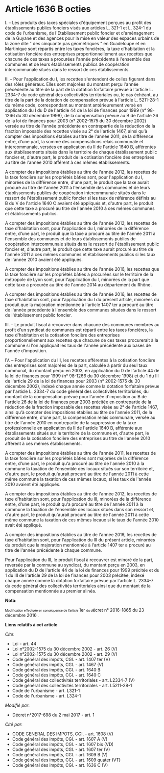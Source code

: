 # Article 1636 B octies

I. – Les produits des taxes spéciales d'équipement perçues au profit des établissements publics fonciers visés aux articles
L. 321-1 et L. 324-1 du code de l'urbanisme, de l'Etablissement public foncier et d'aménagement de la Guyane et des agences
pour la mise en valeur des espaces urbains de la zone dite " des cinquante pas géométriques " en Guadeloupe et en Martinique
sont répartis entre les taxes foncières, la taxe d'habitation et la cotisation foncière des entreprises proportionnellement
aux recettes que chacune de ces taxes a procurées l'année précédente à l'ensemble des communes et de leurs établissements
publics de coopération intercommunale situés dans le ressort de ces établissements. 

II. – Pour l'application du I, les recettes s'entendent de celles figurant dans des rôles généraux. Elles sont majorées du
montant perçu l'année précédente au titre de la part de la dotation forfaitaire prévue à l'article L. 2334-7 du code général
des collectivités territoriales ou, le cas échéant, au titre de la part de la dotation de compensation prévue à l'article L.
5211-28-1 du même code, correspondant au montant antérieurement versé en application du I du D de l'article 44 de la loi de
finances pour 1999 (n° 98-1266 du 30 décembre 1998), de la compensation prévue au B de l'article 26 de la loi de finances
pour 2003 (n° 2002-1575 du 30 décembre 2002) versée au titre de l'année précédente en contrepartie de la réduction de la
fraction imposable des recettes visée au 2° de l'article 1467, ainsi qu'à compter des impositions établies au titre de
l'année 2011, de la différence entre, d'une part, la somme des compensations relais communale et intercommunale, versées en
application du II de l'article 1640 B, afférentes aux établissements situés dans le territoire de chaque établissement public
foncier et, d'autre part, le produit de la cotisation foncière des entreprises au titre de l'année 2010 afférent à ces mêmes
établissements. 

A compter des impositions établies au titre de l'année 2012, les recettes de la taxe foncière sur les propriétés bâties sont,
pour l'application du I, minorées de la différence entre, d'une part, le produit que la taxe aurait procuré au titre de
l'année 2011 à l'ensemble des communes et de leurs établissements publics de coopération intercommunale situés dans le
ressort de l'établissement public foncier si les taux de référence définis au B du V de l'article 1640 C avaient été
appliqués et, d'autre part, le produit que cette taxe a procuré au titre de l'année 2010 à ces mêmes communes et
établissements publics. 

A compter des impositions établies au titre de l'année 2012, les recettes de taxe d'habitation sont, pour l'application du I,
minorées de la différence entre, d'une part, le produit que la taxe a procuré au titre de l'année 2011 à l'ensemble des
communes et de leurs établissements publics de coopération intercommunale situés dans le ressort de l'établissement public
foncier et, d'autre part, le produit que cette taxe aurait procuré au titre de l'année 2011 à ces mêmes communes et
établissements publics si les taux de l'année 2010 avaient été appliqués. 

A compter des impositions établies au titre de l'année 2016, les recettes que la taxe foncière sur les propriétés bâties a
procurées sur le territoire de la métropole de Lyon sont, pour l'application du I, minorées de la part que cette taxe a
procurée au titre de l'année 2014 au département du Rhône. 

A compter des impositions établies au titre de l'année 2016, les recettes de taxe d'habitation sont, pour l'application du I
du présent article, minorées du produit que la majoration mentionnée à l'article 1407 ter a procuré au titre de l'année
précédente à l'ensemble des communes situées dans le ressort de l'établissement public foncier. 

III. – Le produit fiscal à recouvrer dans chacune des communes membres au profit d'un syndicat de communes est réparti entre
les taxes foncières, la taxe d'habitation et la cotisation foncière des entreprises proportionnellement aux recettes que
chacune de ces taxes procurerait à la commune si l'on appliquait les taux de l'année précédente aux bases de l'année
d'imposition. 

IV. – Pour l'application du III, les recettes afférentes à la cotisation foncière des entreprises sont majorées de la part,
calculée à partir du seul taux communal, du montant perçu en 2003, en application du D de l'article 44 de la loi de finances
pour 1999 (n° 98-1266 du 30 décembre 1998) et du 1 du III de l'article 29 de la loi de finances pour 2003 (n° 2002-1575 du 30
décembre 2002), indexé chaque année comme la dotation forfaitaire prévue par l'article L. 2334-7 du code général des
collectivités territoriales, du montant de la compensation prévue pour l'année d'imposition au B de l'article 26 de la loi de
finances pour 2003 précitée en contrepartie de la réduction de la fraction imposable des recettes visée au 2° de l'article
1467, ainsi qu'à compter des impositions établies au titre de l'année 2011, de la différence entre, d'une part, la
compensation relais communale, versée au titre de l'année 2010 en contrepartie de la suppression de la taxe professionnelle
en application du II de l'article 1640 B, afférente aux établissements situés sur le territoire de la commune et, d'autre
part, le produit de la cotisation foncière des entreprises au titre de l'année 2010 afférent à ces mêmes établissements. 

A compter des impositions établies au titre de l'année 2011, les recettes de la taxe foncière sur les propriétés bâties sont
majorées de la différence entre, d'une part, le produit qu'a procuré au titre de l'année 2010 à la commune la taxation de
l'ensemble des locaux situés sur son territoire et, d'autre part, le produit qu'aurait procuré au titre de l'année 2011 à
cette même commune la taxation de ces mêmes locaux, si les taux de l'année 2010 avaient été appliqués. 

A compter des impositions établies au titre de l'année 2012, les recettes de taxe d'habitation sont, pour l'application du
III, minorées de la différence entre, d'une part, le produit qu'a procuré au titre de l'année 2011 à la commune la taxation
de l'ensemble des locaux situés dans son ressort et, d'autre part, le produit qu'aurait procuré au titre de l'année 2011 à
cette même commune la taxation de ces mêmes locaux si le taux de l'année 2010 avait été appliqué. 

A compter des impositions établies au titre de l'année 2016, les recettes de taxe d'habitation sont, pour l'application du
III du présent article, minorées du produit que la majoration mentionnée à l'article 1407 ter a procuré au titre de l'année
précédente à chaque commune. 

Pour l'application du III, le produit fiscal à recouvrer est minoré de la part, reversée par la commune au syndicat, du
montant perçu en 2003, en application du D de l'article 44 de la loi de finances pour 1999 précitée et du 1 du III de
l'article 29 de la loi de finances pour 2003 précitée, indexé chaque année comme la dotation forfaitaire prévue par l'article
L. 2334-7 du code général des collectivités territoriales ainsi que du montant de la compensation mentionnée au premier
alinéa.

**Nota:**

<font color="#000000" size="1">Modification effectuée en conséquence de l’article </font>1er
  <font size="1" color="#000000"> du d</font>écret n° 2016-1865 du 23 décembre 2016
  <font size="1" color="#000000">.</font>

**Liens relatifs à cet article**

_Cite_:

  - Loi - art. 44
  - Loi n°2002-1575 du 30 décembre 2002 - art. 26 (V)
  - Loi n°2002-1575 du 30 décembre 2002 - art. 29 (V)
  - Code général des impôts, CGI. - art. 1407 ter (V)
  - Code général des impôts, CGI. - art. 1467 (V)
  - Code général des impôts, CGI. - art. 1640 B
  - Code général des impôts, CGI. - art. 1640 C
  - Code général des collectivités territoriales - art. L2334-7 (V)
  - Code général des collectivités territoriales - art. L5211-28-1
  - Code de l'urbanisme - art. L321-1
  - Code de l'urbanisme - art. L324-1

_Modifié par_:

  - Décret n°2017-698 du 2 mai 2017 - art. 1

_Cité par_:

  - CODE GENERAL DES IMPOTS, CGI. - art. 1608 (V)
  - Code général des impôts, CGI. - art. 1607 A (V)
  - Code général des impôts, CGI. - art. 1607 bis (VD)
  - Code général des impôts, CGI. - art. 1607 ter (V)
  - Code général des impôts, CGI. - art. 1609 B (V)
  - Code général des impôts, CGI. - art. 1609 quater (VT)
  - Code général des impôts, CGI. - art. 1636 C (V)
